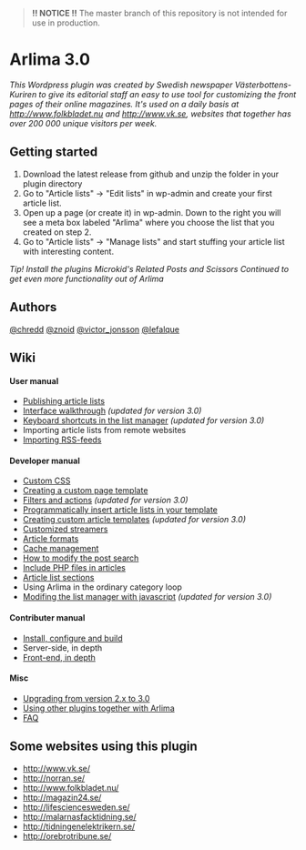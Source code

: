 > **!! NOTICE !!** The master branch of this repository is not intended for use in production.


Arlima 3.0
======

*This Wordpress plugin was created by Swedish newspaper Västerbottens-Kuriren to give its editorial
staff an easy to use tool for customizing the front pages of their online magazines. It's 
used on a daily basis at http://www.folkbladet.nu and http://www.vk.se, websites that 
together has over 200 000 unique visitors per week.*

## Getting started

1. Download the latest release from github and unzip the folder in your plugin directory
2. Go to "Article lists" -> "Edit lists" in wp-admin and create your first article list.
3. Open up a page (or create it) in wp-admin. Down to the right you will see a meta box labeled "Arlima" where you choose
the list that you created on step 2.
4. Go to "Article lists" -> "Manage lists" and start stuffing your article list with interesting content.

*Tip! Install the plugins Microkid's Related Posts and Scissors Continued to get even more functionality out of Arlima*

## Authors

[@chredd](http://twitter.com/chredd) [@znoid](http://twitter.com/znoid) [@victor_jonsson](http://twitter.com/victor_jonsson)
[@lefalque](http://twitter.com/lefalque)


## Wiki

#### User manual

- [Publishing article lists](https://github.com/victorjonsson/Arlima/wiki/Publishing-article-lists)
- [Interface walkthrough](https://github.com/victorjonsson/Arlima/wiki/Interface-walkthrough) *(updated for version 3.0)*
- [Keyboard shortcuts in the list manager](https://github.com/victorjonsson/Arlima/wiki/Keyboard-shortcuts) *(updated for version 3.0)*
- Importing article lists from remote websites
- [Importing RSS-feeds](https://github.com/victorjonsson/Arlima/wiki/Importing-RSS-feeds)

#### Developer manual

- [Custom CSS](https://github.com/victorjonsson/Arlima/wiki/Custom-css)
- [Creating a custom page template](https://github.com/victorjonsson/Arlima/wiki/Writing-a-custom-page-template)
- [Filters and actions](https://github.com/victorjonsson/Arlima/wiki/Filters-and-actions) *(updated for version 3.0)*
- [Programmatically insert article lists in your template](https://github.com/victorjonsson/Arlima/wiki/Programmatically-insert-lists)
- [Creating custom article templates](https://github.com/victorjonsson/Arlima/wiki/Custom-article-templates) *(updated for version 3.0)*
- [Customized streamers](https://github.com/victorjonsson/Arlima/wiki/Custom-streamers)
- [Article formats](https://github.com/victorjonsson/Arlima/wiki/Custom-formats)
- [Cache management](https://github.com/victorjonsson/Arlima/wiki/Cache-management)
- [How to modify the post search](https://github.com/victorjonsson/Arlima/wiki/Modified-search)
- [Include PHP files in articles](https://github.com/victorjonsson/Arlima/wiki/File-includes)
- [Article list sections](https://github.com/victorjonsson/Arlima/wiki/Article-list-sections)
- Using Arlima in the ordinary category loop
- [Modifing the list manager with javascript](https://github.com/victorjonsson/Arlima/wiki/Modifing-the-list-manager-with-javascript) *(updated for version 3.0)*


#### Contributer manual

- [Install, configure and build](https://github.com/victorjonsson/Arlima/wiki/Install,-configure-and-build)
- Server-side, in depth
- [Front-end, in depth](https://github.com/victorjonsson/Arlima/wiki/Front-end,-in-depth)

#### Misc

- [Upgrading from version 2.x to 3.0](https://github.com/victorjonsson/Arlima/wiki/Upgrading-from-version-2.x-to-3.0)
- [Using other plugins together with Arlima](https://github.com/victorjonsson/Arlima/wiki/Extending-arlima)
- [FAQ](https://github.com/victorjonsson/Arlima/wiki/FAQ)


## Some websites using this plugin

- http://www.vk.se/
- http://norran.se/
- http://www.folkbladet.nu/
- http://magazin24.se/
- http://lifesciencesweden.se/
- http://malarnasfacktidning.se/
- http://tidningenelektrikern.se/
- http://orebrotribune.se/
